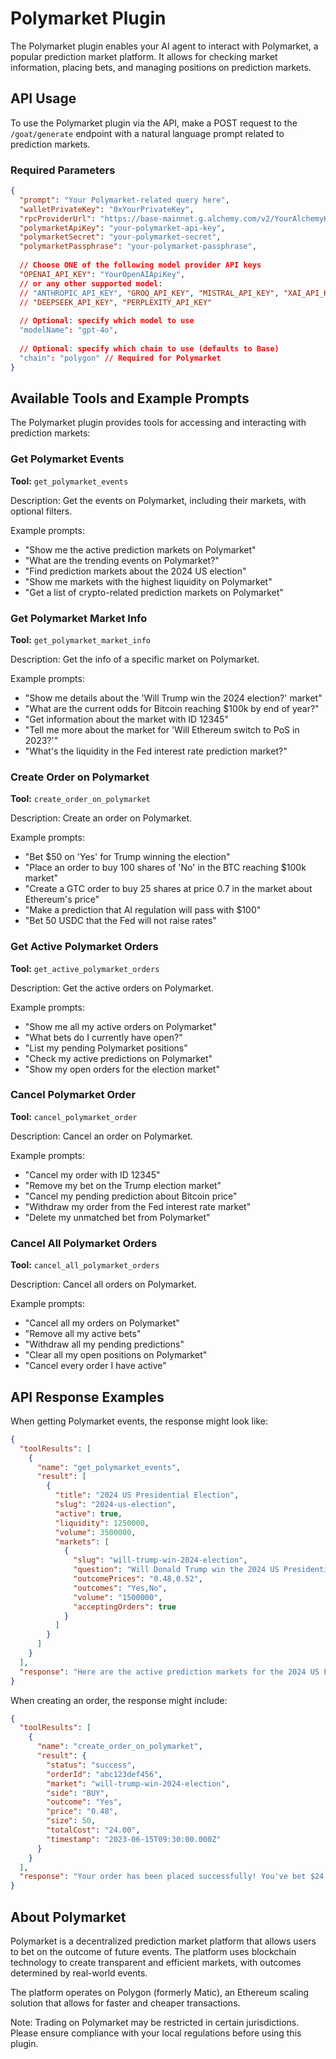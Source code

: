 # Polymarket Plugin

The Polymarket plugin enables your AI agent to interact with Polymarket, a popular prediction market platform. It allows for checking market information, placing bets, and managing positions on prediction markets.

## API Usage

To use the Polymarket plugin via the API, make a POST request to the `/goat/generate` endpoint with a natural language prompt related to prediction markets.

### Required Parameters

```json
{
  "prompt": "Your Polymarket-related query here",
  "walletPrivateKey": "0xYourPrivateKey",
  "rpcProviderUrl": "https://base-mainnet.g.alchemy.com/v2/YourAlchemyKey",
  "polymarketApiKey": "your-polymarket-api-key",
  "polymarketSecret": "your-polymarket-secret",
  "polymarketPassphrase": "your-polymarket-passphrase",
  
  // Choose ONE of the following model provider API keys
  "OPENAI_API_KEY": "YourOpenAIApiKey",
  // or any other supported model:
  // "ANTHROPIC_API_KEY", "GROQ_API_KEY", "MISTRAL_API_KEY", "XAI_API_KEY", 
  // "DEEPSEEK_API_KEY", "PERPLEXITY_API_KEY"
  
  // Optional: specify which model to use
  "modelName": "gpt-4o",
  
  // Optional: specify which chain to use (defaults to Base)
  "chain": "polygon" // Required for Polymarket
}
```

## Available Tools and Example Prompts

The Polymarket plugin provides tools for accessing and interacting with prediction markets:

### Get Polymarket Events

**Tool:** `get_polymarket_events`

Description: Get the events on Polymarket, including their markets, with optional filters.

Example prompts:
- "Show me the active prediction markets on Polymarket"
- "What are the trending events on Polymarket?"
- "Find prediction markets about the 2024 US election"
- "Show me markets with the highest liquidity on Polymarket"
- "Get a list of crypto-related prediction markets on Polymarket"

### Get Polymarket Market Info

**Tool:** `get_polymarket_market_info`

Description: Get the info of a specific market on Polymarket.

Example prompts:
- "Show me details about the 'Will Trump win the 2024 election?' market"
- "What are the current odds for Bitcoin reaching $100k by end of year?"
- "Get information about the market with ID 12345"
- "Tell me more about the market for 'Will Ethereum switch to PoS in 2023?'"
- "What's the liquidity in the Fed interest rate prediction market?"

### Create Order on Polymarket

**Tool:** `create_order_on_polymarket`

Description: Create an order on Polymarket.

Example prompts:
- "Bet $50 on 'Yes' for Trump winning the election"
- "Place an order to buy 100 shares of 'No' in the BTC reaching $100k market"
- "Create a GTC order to buy 25 shares at price 0.7 in the market about Ethereum's price"
- "Make a prediction that AI regulation will pass with $100"
- "Bet 50 USDC that the Fed will not raise rates"

### Get Active Polymarket Orders

**Tool:** `get_active_polymarket_orders`

Description: Get the active orders on Polymarket.

Example prompts:
- "Show me all my active orders on Polymarket"
- "What bets do I currently have open?"
- "List my pending Polymarket positions"
- "Check my active predictions on Polymarket"
- "Show my open orders for the election market"

### Cancel Polymarket Order

**Tool:** `cancel_polymarket_order`

Description: Cancel an order on Polymarket.

Example prompts:
- "Cancel my order with ID 12345"
- "Remove my bet on the Trump election market"
- "Cancel my pending prediction about Bitcoin price"
- "Withdraw my order from the Fed interest rate market"
- "Delete my unmatched bet from Polymarket"

### Cancel All Polymarket Orders

**Tool:** `cancel_all_polymarket_orders`

Description: Cancel all orders on Polymarket.

Example prompts:
- "Cancel all my orders on Polymarket"
- "Remove all my active bets"
- "Withdraw all my pending predictions"
- "Clear all my open positions on Polymarket"
- "Cancel every order I have active"

## API Response Examples

When getting Polymarket events, the response might look like:

```json
{
  "toolResults": [
    {
      "name": "get_polymarket_events",
      "result": [
        {
          "title": "2024 US Presidential Election",
          "slug": "2024-us-election",
          "active": true,
          "liquidity": 1250000,
          "volume": 3500000,
          "markets": [
            {
              "slug": "will-trump-win-2024-election",
              "question": "Will Donald Trump win the 2024 US Presidential Election?",
              "outcomePrices": "0.48,0.52",
              "outcomes": "Yes,No",
              "volume": "1500000",
              "acceptingOrders": true
            }
          ]
        }
      ]
    }
  ],
  "response": "Here are the active prediction markets for the 2024 US Election. The market 'Will Donald Trump win the 2024 US Presidential Election?' shows Trump with a 48% chance of winning (Yes at $0.48, No at $0.52). The market has $1.5M in volume and is currently accepting orders."
}
```

When creating an order, the response might include:

```json
{
  "toolResults": [
    {
      "name": "create_order_on_polymarket",
      "result": {
        "status": "success",
        "orderId": "abc123def456",
        "market": "will-trump-win-2024-election",
        "side": "BUY",
        "outcome": "Yes",
        "price": "0.48",
        "size": 50,
        "totalCost": "24.00",
        "timestamp": "2023-06-15T09:30:00.000Z"
      }
    }
  ],
  "response": "Your order has been placed successfully! You've bet $24.00 to buy 50 shares of 'Yes' at $0.48 per share in the 'Will Trump win the 2024 election?' market. If the outcome is Yes, you'll receive $50 (for a profit of $26.00)."
}
```

## About Polymarket

Polymarket is a decentralized prediction market platform that allows users to bet on the outcome of future events. The platform uses blockchain technology to create transparent and efficient markets, with outcomes determined by real-world events.

The platform operates on Polygon (formerly Matic), an Ethereum scaling solution that allows for faster and cheaper transactions.

Note: Trading on Polymarket may be restricted in certain jurisdictions. Please ensure compliance with your local regulations before using this plugin. 